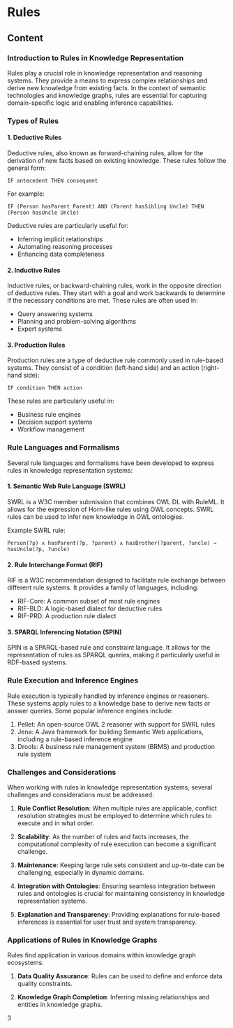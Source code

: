 # Rules

## Content

### Introduction to Rules in Knowledge Representation

Rules play a crucial role in knowledge representation and reasoning systems. They provide a means to express complex relationships and derive new knowledge from existing facts. In the context of semantic technologies and knowledge graphs, rules are essential for capturing domain-specific logic and enabling inference capabilities.

### Types of Rules

#### 1. Deductive Rules

Deductive rules, also known as forward-chaining rules, allow for the derivation of new facts based on existing knowledge. These rules follow the general form:

```
IF antecedent THEN consequent
```

For example:
```
IF (Person hasParent Parent) AND (Parent hasSibling Uncle) THEN (Person hasUncle Uncle)
```

Deductive rules are particularly useful for:
- Inferring implicit relationships
- Automating reasoning processes
- Enhancing data completeness

#### 2. Inductive Rules

Inductive rules, or backward-chaining rules, work in the opposite direction of deductive rules. They start with a goal and work backwards to determine if the necessary conditions are met. These rules are often used in:

- Query answering systems
- Planning and problem-solving algorithms
- Expert systems

#### 3. Production Rules

Production rules are a type of deductive rule commonly used in rule-based systems. They consist of a condition (left-hand side) and an action (right-hand side):

```
IF condition THEN action
```

These rules are particularly useful in:
- Business rule engines
- Decision support systems
- Workflow management

### Rule Languages and Formalisms

Several rule languages and formalisms have been developed to express rules in knowledge representation systems:

#### 1. Semantic Web Rule Language (SWRL)

SWRL is a W3C member submission that combines OWL DL with RuleML. It allows for the expression of Horn-like rules using OWL concepts. SWRL rules can be used to infer new knowledge in OWL ontologies.

Example SWRL rule:
```
Person(?p) ∧ hasParent(?p, ?parent) ∧ hasBrother(?parent, ?uncle) → hasUncle(?p, ?uncle)
```

#### 2. Rule Interchange Format (RIF)

RIF is a W3C recommendation designed to facilitate rule exchange between different rule systems. It provides a family of languages, including:

- RIF-Core: A common subset of most rule engines
- RIF-BLD: A logic-based dialect for deductive rules
- RIF-PRD: A production rule dialect

#### 3. SPARQL Inferencing Notation (SPIN)

SPIN is a SPARQL-based rule and constraint language. It allows for the representation of rules as SPARQL queries, making it particularly useful in RDF-based systems.

### Rule Execution and Inference Engines

Rule execution is typically handled by inference engines or reasoners. These systems apply rules to a knowledge base to derive new facts or answer queries. Some popular inference engines include:

1. Pellet: An open-source OWL 2 reasoner with support for SWRL rules
2. Jena: A Java framework for building Semantic Web applications, including a rule-based inference engine
3. Drools: A business rule management system (BRMS) and production rule system

### Challenges and Considerations

When working with rules in knowledge representation systems, several challenges and considerations must be addressed:

1. **Rule Conflict Resolution**: When multiple rules are applicable, conflict resolution strategies must be employed to determine which rules to execute and in what order.

2. **Scalability**: As the number of rules and facts increases, the computational complexity of rule execution can become a significant challenge.

3. **Maintenance**: Keeping large rule sets consistent and up-to-date can be challenging, especially in dynamic domains.

4. **Integration with Ontologies**: Ensuring seamless integration between rules and ontologies is crucial for maintaining consistency in knowledge representation systems.

5. **Explanation and Transparency**: Providing explanations for rule-based inferences is essential for user trust and system transparency.

### Applications of Rules in Knowledge Graphs

Rules find application in various domains within knowledge graph ecosystems:

1. **Data Quality Assurance**: Rules can be used to define and enforce data quality constraints.

2. **Knowledge Graph Completion**: Inferring missing relationships and entities in knowledge graphs.

3